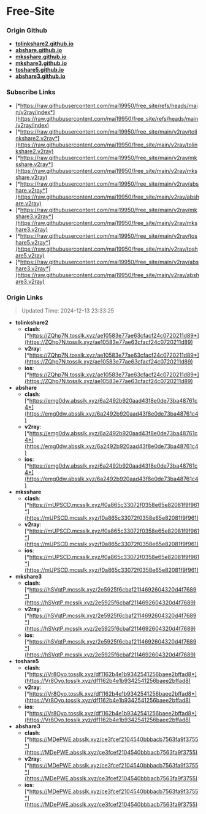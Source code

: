 # Free-Site

### Origin Github

- [**tolinkshare2.github.io**](https://github.com/tolinkshare2/tolinkshare2.github.io)
- [**abshare.github.io**](https://github.com/abshare/abshare.github.io)
- [**mksshare.github.io**](https://github.com/mksshare/mksshare.github.io)
- [**mkshare3.github.io**](https://github.com/mkshare3/mkshare3.github.io)
- [**toshare5.github.io**](https://github.com/toshare5/toshare5.github.io)
- [**abshare3.github.io**](https://github.com/abshare3/abshare3.github.io)

### Subscribe Links

- [*https://raw.githubusercontent.com/mai19950/free_site/refs/heads/main/v2ray/index*](https://raw.githubusercontent.com/mai19950/free_site/refs/heads/main/v2ray/index)
- [*https://raw.githubusercontent.com/mai19950/free_site/main/v2ray/tolinkshare2.v2ray*](https://raw.githubusercontent.com/mai19950/free_site/main/v2ray/tolinkshare2.v2ray)
- [*https://raw.githubusercontent.com/mai19950/free_site/main/v2ray/mksshare.v2ray*](https://raw.githubusercontent.com/mai19950/free_site/main/v2ray/mksshare.v2ray)
- [*https://raw.githubusercontent.com/mai19950/free_site/main/v2ray/abshare.v2ray*](https://raw.githubusercontent.com/mai19950/free_site/main/v2ray/abshare.v2ray)
- [*https://raw.githubusercontent.com/mai19950/free_site/main/v2ray/mkshare3.v2ray*](https://raw.githubusercontent.com/mai19950/free_site/main/v2ray/mkshare3.v2ray)
- [*https://raw.githubusercontent.com/mai19950/free_site/main/v2ray/toshare5.v2ray*](https://raw.githubusercontent.com/mai19950/free_site/main/v2ray/toshare5.v2ray)
- [*https://raw.githubusercontent.com/mai19950/free_site/main/v2ray/abshare3.v2ray*](https://raw.githubusercontent.com/mai19950/free_site/main/v2ray/abshare3.v2ray)

### Origin Links

> Updated Time: 2024-12-13 23:33:25

- **tolinkshare2**
  - **clash**: [*https://ZQhp7N.tosslk.xyz/ae10583e77ae63cfacf24c0720211d89*](https://ZQhp7N.tosslk.xyz/ae10583e77ae63cfacf24c0720211d89)
  - **v2ray**: [*https://ZQhp7N.tosslk.xyz/ae10583e77ae63cfacf24c0720211d89*](https://ZQhp7N.tosslk.xyz/ae10583e77ae63cfacf24c0720211d89)
  - **ios**: [*https://ZQhp7N.tosslk.xyz/ae10583e77ae63cfacf24c0720211d89*](https://ZQhp7N.tosslk.xyz/ae10583e77ae63cfacf24c0720211d89)
- **abshare**
  - **clash**: [*https://emg0dw.absslk.xyz/6a2492b920aad43f8e0de73ba48761c4*](https://emg0dw.absslk.xyz/6a2492b920aad43f8e0de73ba48761c4)
  - **v2ray**: [*https://emg0dw.absslk.xyz/6a2492b920aad43f8e0de73ba48761c4*](https://emg0dw.absslk.xyz/6a2492b920aad43f8e0de73ba48761c4)
  - **ios**: [*https://emg0dw.absslk.xyz/6a2492b920aad43f8e0de73ba48761c4*](https://emg0dw.absslk.xyz/6a2492b920aad43f8e0de73ba48761c4)
- **mksshare**
  - **clash**: [*https://mUPSCD.mcsslk.xyz/f0a865c33072f0358e65e82081f9f961*](https://mUPSCD.mcsslk.xyz/f0a865c33072f0358e65e82081f9f961)
  - **v2ray**: [*https://mUPSCD.mcsslk.xyz/f0a865c33072f0358e65e82081f9f961*](https://mUPSCD.mcsslk.xyz/f0a865c33072f0358e65e82081f9f961)
  - **ios**: [*https://mUPSCD.mcsslk.xyz/f0a865c33072f0358e65e82081f9f961*](https://mUPSCD.mcsslk.xyz/f0a865c33072f0358e65e82081f9f961)
- **mkshare3**
  - **clash**: [*https://hSVqtP.mcsslk.xyz/2e5925f6cbaf2114692604320d4f7689*](https://hSVqtP.mcsslk.xyz/2e5925f6cbaf2114692604320d4f7689)
  - **v2ray**: [*https://hSVqtP.mcsslk.xyz/2e5925f6cbaf2114692604320d4f7689*](https://hSVqtP.mcsslk.xyz/2e5925f6cbaf2114692604320d4f7689)
  - **ios**: [*https://hSVqtP.mcsslk.xyz/2e5925f6cbaf2114692604320d4f7689*](https://hSVqtP.mcsslk.xyz/2e5925f6cbaf2114692604320d4f7689)
- **toshare5**
  - **clash**: [*https://Vr8Oyo.tosslk.xyz/df1162b4e1b9342541256baee2bffad8*](https://Vr8Oyo.tosslk.xyz/df1162b4e1b9342541256baee2bffad8)
  - **v2ray**: [*https://Vr8Oyo.tosslk.xyz/df1162b4e1b9342541256baee2bffad8*](https://Vr8Oyo.tosslk.xyz/df1162b4e1b9342541256baee2bffad8)
  - **ios**: [*https://Vr8Oyo.tosslk.xyz/df1162b4e1b9342541256baee2bffad8*](https://Vr8Oyo.tosslk.xyz/df1162b4e1b9342541256baee2bffad8)
- **abshare3**
  - **clash**: [*https://MDePWE.absslk.xyz/ce3fcef2104540bbbacb7563fa9f3755*](https://MDePWE.absslk.xyz/ce3fcef2104540bbbacb7563fa9f3755)
  - **v2ray**: [*https://MDePWE.absslk.xyz/ce3fcef2104540bbbacb7563fa9f3755*](https://MDePWE.absslk.xyz/ce3fcef2104540bbbacb7563fa9f3755)
  - **ios**: [*https://MDePWE.absslk.xyz/ce3fcef2104540bbbacb7563fa9f3755*](https://MDePWE.absslk.xyz/ce3fcef2104540bbbacb7563fa9f3755)
